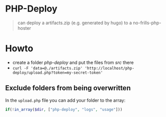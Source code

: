 # PHP-Deploy

> can deploy a artifacts.zip (e.g. generated by hugo) to a no-frills-php-hoster

# Howto

- create a folder _php-deploy_ and put the files from _src_ there
- `curl -F 'data=@./artifacts.zip' 'http://localhost/php-deploy/upload.php?token=my-secret-token'`

## Exclude folders from being overwritten

In the `upload.php` file you can add your folder to the array:

```php
if(!in_array($dir, ["php-deploy", "logs", "usage"]))
```
